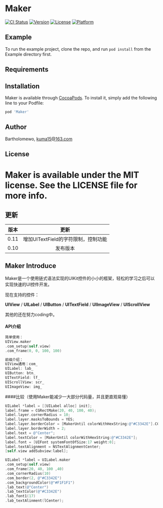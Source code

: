 # Maker

[![CI Status](http://img.shields.io/travis/forkingghost/Maker.svg?style=flat)](https://travis-ci.org/forkingghost/Maker)
[![Version](https://img.shields.io/cocoapods/v/Maker.svg?style=flat)](http://cocoapods.org/pods/Maker)
[![License](https://img.shields.io/cocoapods/l/Maker.svg?style=flat)](http://cocoapods.org/pods/Maker)
[![Platform](https://img.shields.io/cocoapods/p/Maker.svg?style=flat)](http://cocoapods.org/pods/Maker)

## Example

To run the example project, clone the repo, and run `pod install` from the Example directory first.

## Requirements

## Installation

Maker is available through [CocoaPods](http://cocoapods.org). To install
it, simply add the following line to your Podfile:

```ruby
pod 'Maker'
```

## Author

Bartholomewo, kuma15@163.com

## License

Maker is available under the MIT license. See the LICENSE file for more info.
=======

## 更新

|  版本  |           更新            |
| :--: | :---------------------: |
| 0.11 | 增加UITextField的字符限制，控制功能 |
| 0.10 | 发布版本 |



## Maker Introduce

Maker是一个使用链式语法实现的UIKit控件的小小的框架，轻松的学习之后可以实现快速的UI控件开发。

现在支持的控件：

**UIView** / **UILabel** / **UIButton** / **UITextField** / **UIImageView** / **UIScrollView** 

其他的还在努力coding中。

#### API介绍

```objective-c
简单使用：
UIView.maker
.com_setup(self.view)
.com_frame(0, 0, 100, 100)

前缀介绍：
UIView通用：com_
UILabel: lab_
UIButton: btn_
UITextField: tf_
UIScrollView: scr_
UIImageView: img_
```

####比较（使用Maker能减少一大部分代码量，并且更直观易懂）

```objective-c
UILabel *label = [[UILabel alloc] init];
label.frame = CGRectMake(20, 40, 100, 40);
label.layer.cornerRadius = 10;
label.layer.masksToBounds = YES;
label.layer.borderColor = [MakerUntil colorWithHexString:@"#C3342E"].CGColor;
label.layer.borderWidth = 2;
label.text = @"Center";
label.textColor = [MakerUntil colorWithHexString:@"#C3342E"];
label.font = [UIFont systemFontOfSize:17 weight:0];
label.textAlignment = NSTextAlignmentCenter;
[self.view addSubview:label];

UILabel *label = UILabel.maker
.com_setup(self.view)
.com_frame(20, 40, 100 ,40)
.com_cornerRadius(10)
.com_border(2, @"#C3342E")
.com_backgroundColor(@"#F1F1F1")
.lab_text(@"Center")
.lab_textColor(@"#C3342E")
.lab_font1(17)
.lab_textAlinment(lCenter);
```
